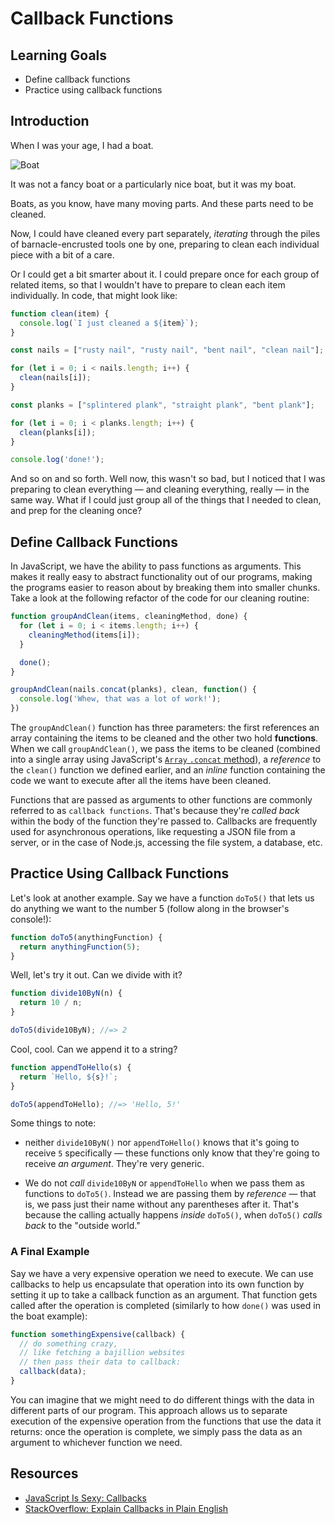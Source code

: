 # Callback Functions

## Learning Goals

- Define callback functions
- Practice using callback functions

## Introduction

When I was your age, I had a boat.

![Boat](https://user-images.githubusercontent.com/17556281/28758193-16bc31b8-7562-11e7-8539-cc39b31def8f.jpeg)

It was not a fancy boat or a particularly nice boat, but it was my boat.

Boats, as you know, have many moving parts. And these parts need to be cleaned.

Now, I could have cleaned every part separately, _iterating_ through the piles
of barnacle-encrusted tools one by one, preparing to clean each individual piece
with a bit of a care.

Or I could get a bit smarter about it. I could prepare once for each group of
related items, so that I wouldn't have to prepare to clean each item
individually. In code, that might look like:

``` javascript
function clean(item) {
  console.log(`I just cleaned a ${item}`);
}

const nails = ["rusty nail", "rusty nail", "bent nail", "clean nail"];

for (let i = 0; i < nails.length; i++) {
  clean(nails[i]);
}

const planks = ["splintered plank", "straight plank", "bent plank"];

for (let i = 0; i < planks.length; i++) {
  clean(planks[i]);
}

console.log('done!');
```

And so on and so forth. Well now, this wasn't so bad, but I noticed that I was
preparing to clean everything — and cleaning everything, really — in the same
way. What if I could just group all of the things that I needed to clean, and
prep for the cleaning once?

## Define Callback Functions

In JavaScript, we have the ability to pass functions as arguments. This makes it
really easy to abstract functionality out of our programs, making the programs
easier to reason about by breaking them into smaller chunks. Take a look at the
following refactor of the code for our cleaning routine:

``` javascript
function groupAndClean(items, cleaningMethod, done) {
  for (let i = 0; i < items.length; i++) {
    cleaningMethod(items[i]);
  }

  done();
}

groupAndClean(nails.concat(planks), clean, function() {
  console.log('Whew, that was a lot of work!');
})
```

The `groupAndClean()` function has three parameters: the first references an
array containing the items to be cleaned and the other two hold **functions**.
When we call `groupAndClean()`, we pass the items to be cleaned (combined into a
single array using JavaScript's [`Array` `.concat` method][concat]), a
_reference_ to the `clean()` function we defined earlier, and an _inline_
function containing the code we want to execute after all the items have been
cleaned.

Functions that are passed as arguments to other functions are commonly referred
to as `callback functions`. That's because they're _called back_ within the body
of the function they're passed to. Callbacks are frequently used for
asynchronous operations, like requesting a JSON file from a server, or in the
case of Node.js, accessing the file system, a database, etc.

## Practice Using Callback Functions

Let's look at another example. Say we have a function `doTo5()` that lets us
do anything we want to the number 5 (follow along in the browser's console!):

``` javascript
function doTo5(anythingFunction) {
  return anythingFunction(5);
}
```

Well, let's try it out. Can we divide with it?

``` javascript
function divide10ByN(n) {
  return 10 / n;
}

doTo5(divide10ByN); //=> 2
```

Cool, cool. Can we append it to a string?

``` javascript
function appendToHello(s) {
  return `Hello, ${s}!`;
}

doTo5(appendToHello); //=> 'Hello, 5!'
```

Some things to note:

- neither `divide10ByN()` nor `appendToHello()` knows that it's going to receive
  `5` specifically — these functions only know that they're going to receive _an
  argument_. They're very generic.

- We do not _call_ `divide10ByN` or `appendToHello` when we pass them as
  functions to `doTo5()`. Instead we are passing them by _reference_ — that is,
  we pass just their name without any parentheses after it. That's because the
  calling actually happens _inside_ `doTo5()`, when `doTo5()` _calls back_ to
  the "outside world."

### A Final Example

Say we have a very expensive operation we need to execute. We can use callbacks
to help us encapsulate that operation into its own function by setting it up to
take a callback function as an argument. That function gets called after the
operation is completed (similarly to how `done()` was used in the boat example):

``` javascript
function somethingExpensive(callback) {
  // do something crazy,
  // like fetching a bajillion websites
  // then pass their data to callback:
  callback(data);
}
```

You can imagine that we might need to do different things with the data in
different parts of our program. This approach allows us to separate execution of
the expensive operation from the functions that use the data it returns: once
the operation is complete, we simply pass the data as an argument to whichever
function we need.

## Resources

- [JavaScript Is Sexy: Callbacks][JIS: Callbacks]
- [StackOverflow: Explain Callbacks in Plain English][SO: Callbacks]

[JIS: Callbacks]: http://javascriptissexy.com/understand-javascript-callback-functions-and-use-them/
[SO: Callbacks]: http://stackoverflow.com/questions/9596276/how-to-explain-callbacks-in-plain-english-how-are-they-different-from-calling-o
[concat]: https://developer.mozilla.org/en-US/docs/Web/JavaScript/Reference/Global_Objects/Array/concat
